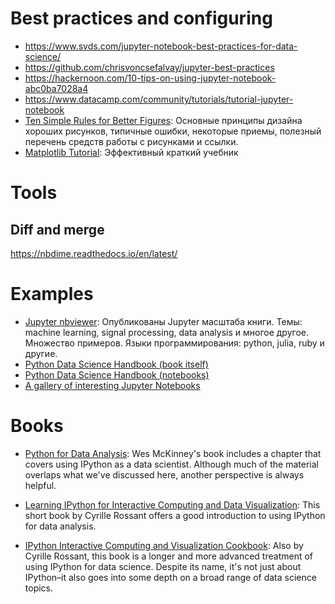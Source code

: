 # Best practices and configuring
* https://www.svds.com/jupyter-notebook-best-practices-for-data-science/
* https://github.com/chrisvoncsefalvay/jupyter-best-practices
* https://hackernoon.com/10-tips-on-using-jupyter-notebook-abc0ba7028a4
* https://www.datacamp.com/community/tutorials/tutorial-jupyter-notebook
* [Ten Simple Rules for Better Figures](https://journals.plos.org/ploscompbiol/article?id=10.1371/journal.pcbi.1003833): Основные принципы дизайна хороших рисунков, типичные ошибки, некоторые приемы, полезный перечень средств работы с рисунками и ссылки.
* [Matplotlib Tutorial](http://www.labri.fr/perso/nrougier/teaching/matplotlib/matplotlib.html): Эффективный краткий учебник

# Tools

## Diff and merge

https://nbdime.readthedocs.io/en/latest/

# Examples

* [Jupyter nbviewer](https://nbviewer.jupyter.org/): Опубликованы Jupyter масштаба книги. Темы: machine learning, signal processing, data analysis и многое другое. Множество примеров. Языки программирования: python, julia, ruby и другие.
* [Python Data Science Handbook (book itself)](https://jakevdp.github.io/PythonDataScienceHandbook)
* [Python Data Science Handbook (notebooks)](https://github.com/jakevdp/PythonDataScienceHandbook)
* [A gallery of interesting Jupyter Notebooks](https://github.com/jupyter/jupyter/wiki/A-gallery-of-interesting-Jupyter-Notebooks)

# Books

* [Python for Data Analysis](http://shop.oreilly.com/product/0636920023784.do): Wes McKinney's book includes a chapter that covers using IPython as a data scientist. Although much of the material overlaps what we've discussed here, another perspective is always helpful.

* [Learning IPython for Interactive Computing and Data Visualization](https://www.packtpub.com/big-data-and-business-intelligence/learning-ipython-interactive-computing-and-data-visualization): This short book by Cyrille Rossant offers a good introduction to using IPython for data analysis.

* [IPython Interactive Computing and Visualization Cookbook](https://www.packtpub.com/big-data-and-business-intelligence/ipython-interactive-computing-and-visualization-cookbook): Also by Cyrille Rossant, this book is a longer and more advanced treatment of using IPython for data science. Despite its name, it's not just about IPython–it also goes into some depth on a broad range of data science topics.